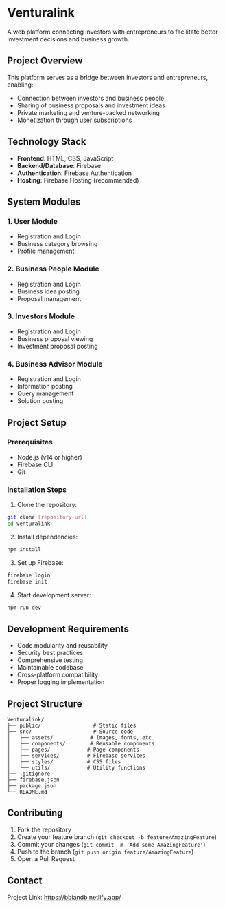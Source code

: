 # Venturalink

A web platform connecting investors with entrepreneurs to facilitate better investment decisions and business growth.

## Project Overview

This platform serves as a bridge between investors and entrepreneurs, enabling:
- Connection between investors and business people
- Sharing of business proposals and investment ideas
- Private marketing and venture-backed networking
- Monetization through user subscriptions

## Technology Stack

- **Frontend**: HTML, CSS, JavaScript
- **Backend/Database**: Firebase
- **Authentication**: Firebase Authentication
- **Hosting**: Firebase Hosting (recommended)

## System Modules

### 1. User Module
- Registration and Login
- Business category browsing
- Profile management

### 2. Business People Module
- Registration and Login
- Business idea posting
- Proposal management

### 3. Investors Module
- Registration and Login
- Business proposal viewing
- Investment proposal posting

### 4. Business Advisor Module
- Registration and Login
- Information posting
- Query management
- Solution posting

## Project Setup

### Prerequisites
- Node.js (v14 or higher)
- Firebase CLI
- Git

### Installation Steps

1. Clone the repository:
```bash
git clone [repository-url]
cd Venturalink
```

2. Install dependencies:
```bash
npm install
```

3. Set up Firebase:
```bash
firebase login
firebase init
```

4. Start development server:
```bash
npm run dev
```

## Development Requirements

- Code modularity and reusability
- Security best practices
- Comprehensive testing
- Maintainable codebase
- Cross-platform compatibility
- Proper logging implementation

## Project Structure

```
Venturalink/
├── public/                 # Static files
├── src/                    # Source code
│   ├── assets/            # Images, fonts, etc.
│   ├── components/        # Reusable components
│   ├── pages/            # Page components
│   ├── services/         # Firebase services
│   ├── styles/           # CSS files
│   └── utils/            # Utility functions
├── .gitignore
├── firebase.json
├── package.json
└── README.md
```

## Contributing

1. Fork the repository
2. Create your feature branch (`git checkout -b feature/AmazingFeature`)
3. Commit your changes (`git commit -m 'Add some AmazingFeature'`)
4. Push to the branch (`git push origin feature/AmazingFeature`)
5. Open a Pull Request



## Contact



Project Link: https://bbiandb.netlify.app/
